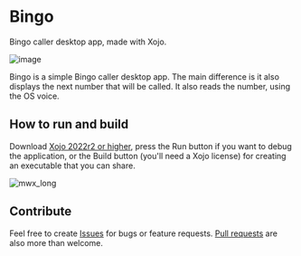 # Bingo
Bingo caller desktop app, made with Xojo.

![image](https://github.com/piradoiv/bingo/assets/601856/5d68aee5-c026-4eac-a5a3-6fee320fe9e2)


Bingo is a simple Bingo caller desktop app. The main difference is it also displays the next number that will be called. It also reads the number, using the OS voice.

## How to run and build
Download [Xojo 2022r2 or higher](https://xojo.com/download/), press the Run button if you want to debug the application, or the Build button (you'll need a Xojo license) for creating an executable that you can share.

![mwx_long](https://user-images.githubusercontent.com/601856/193416223-1e8cdc15-1966-46fa-8002-3aea41181a39.png)

## Contribute
Feel free to create [Issues](https://github.com/piradoiv/bingo/issues) for bugs or feature requests. [Pull requests](https://github.com/piradoiv/bingo/pulls) are also more than welcome.
